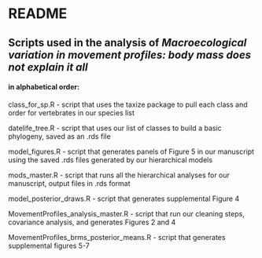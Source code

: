 # README

## Scripts used in the analysis of ***Macroecological variation in movement profiles: body mass does not explain it all***

#### in alphabetical order:

class_for_sp.R - script that uses the taxize package to pull each class and order for vertebrates in our species list

datelife_tree.R - script that uses our list of classes to build a basic phylogeny, saved as an .rds file

model_figures.R - script that generates panels of Figure 5 in our manuscript using the saved .rds files generated by our hierarchical models

mods_master.R - script that runs all the hierarchical analyses for our manuscript, output files in .rds format

model_posterior_draws.R - script that generates supplemental Figure 4

MovementProfiles_analysis_master.R - script that run our cleaning steps, covariance analysis, and generates Figures 2 and 4

MovementProfiles_brms_posterior_means.R - script that generates supplemental figures 5-7
